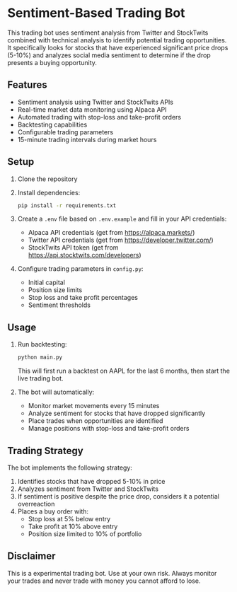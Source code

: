 # Sentiment-Based Trading Bot

This trading bot uses sentiment analysis from Twitter and StockTwits combined with technical analysis to identify potential trading opportunities. It specifically looks for stocks that have experienced significant price drops (5-10%) and analyzes social media sentiment to determine if the drop presents a buying opportunity.

## Features

- Sentiment analysis using Twitter and StockTwits APIs
- Real-time market data monitoring using Alpaca API
- Automated trading with stop-loss and take-profit orders
- Backtesting capabilities
- Configurable trading parameters
- 15-minute trading intervals during market hours

## Setup

1. Clone the repository
2. Install dependencies:
   ```bash
   pip install -r requirements.txt
   ```

3. Create a `.env` file based on `.env.example` and fill in your API credentials:
   - Alpaca API credentials (get from https://alpaca.markets/)
   - Twitter API credentials (get from https://developer.twitter.com/)
   - StockTwits API token (get from https://api.stocktwits.com/developers)

4. Configure trading parameters in `config.py`:
   - Initial capital
   - Position size limits
   - Stop loss and take profit percentages
   - Sentiment thresholds

## Usage

1. Run backtesting:
   ```bash
   python main.py
   ```
   This will first run a backtest on AAPL for the last 6 months, then start the live trading bot.

2. The bot will automatically:
   - Monitor market movements every 15 minutes
   - Analyze sentiment for stocks that have dropped significantly
   - Place trades when opportunities are identified
   - Manage positions with stop-loss and take-profit orders

## Trading Strategy

The bot implements the following strategy:
1. Identifies stocks that have dropped 5-10% in price
2. Analyzes sentiment from Twitter and StockTwits
3. If sentiment is positive despite the price drop, considers it a potential overreaction
4. Places a buy order with:
   - Stop loss at 5% below entry
   - Take profit at 10% above entry
   - Position size limited to 10% of portfolio

## Disclaimer

This is a experimental trading bot. Use at your own risk. Always monitor your trades and never trade with money you cannot afford to lose. 
